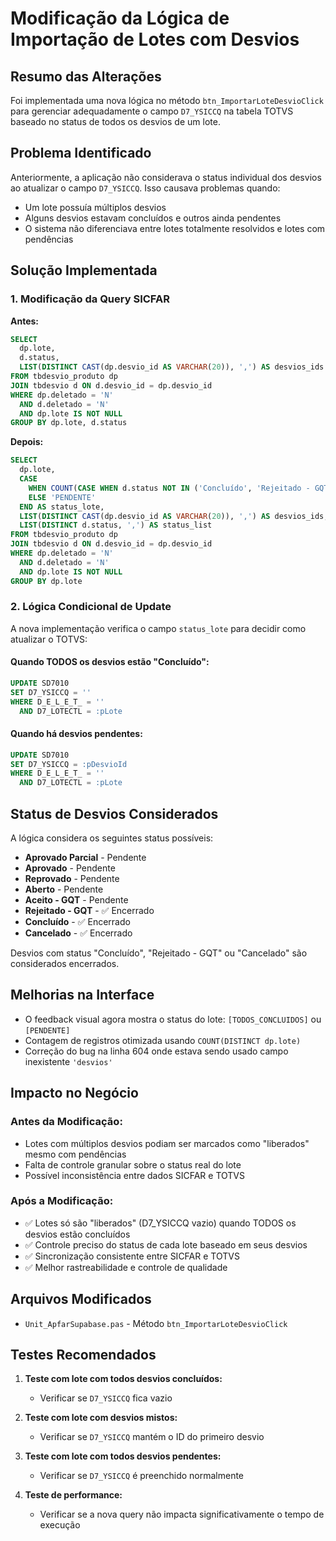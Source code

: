 # Modificação da Lógica de Importação de Lotes com Desvios

## Resumo das Alterações

Foi implementada uma nova lógica no método `btn_ImportarLoteDesvioClick` para gerenciar adequadamente o campo `D7_YSICCQ` na tabela TOTVS baseado no status de todos os desvios de um lote.

## Problema Identificado

Anteriormente, a aplicação não considerava o status individual dos desvios ao atualizar o campo `D7_YSICCQ`. Isso causava problemas quando:

- Um lote possuía múltiplos desvios
- Alguns desvios estavam concluídos e outros ainda pendentes
- O sistema não diferenciava entre lotes totalmente resolvidos e lotes com pendências

## Solução Implementada

### 1. Modificação da Query SICFAR

**Antes:**
```sql
SELECT
  dp.lote,
  d.status,
  LIST(DISTINCT CAST(dp.desvio_id AS VARCHAR(20)), ',') AS desvios_ids
FROM tbdesvio_produto dp 
JOIN tbdesvio d ON d.desvio_id = dp.desvio_id 
WHERE dp.deletado = 'N' 
  AND d.deletado = 'N' 
  AND dp.lote IS NOT NULL 
GROUP BY dp.lote, d.status
```

**Depois:**
```sql
SELECT
  dp.lote,
  CASE
    WHEN COUNT(CASE WHEN d.status NOT IN ('Concluído', 'Rejeitado - GQT', 'Cancelado') THEN 1 END) = 0 THEN 'TODOS_CONCLUIDOS'
    ELSE 'PENDENTE'
  END AS status_lote,
  LIST(DISTINCT CAST(dp.desvio_id AS VARCHAR(20)), ',') AS desvios_ids,
  LIST(DISTINCT d.status, ',') AS status_list
FROM tbdesvio_produto dp
JOIN tbdesvio d ON d.desvio_id = dp.desvio_id
WHERE dp.deletado = 'N'
  AND d.deletado = 'N'
  AND dp.lote IS NOT NULL
GROUP BY dp.lote
```

### 2. Lógica Condicional de Update

A nova implementação verifica o campo `status_lote` para decidir como atualizar o TOTVS:

#### Quando TODOS os desvios estão "Concluído":
```sql
UPDATE SD7010 
SET D7_YSICCQ = '' 
WHERE D_E_L_E_T_ = '' 
  AND D7_LOTECTL = :pLote
```

#### Quando há desvios pendentes:
```sql
UPDATE SD7010 
SET D7_YSICCQ = :pDesvioId 
WHERE D_E_L_E_T_ = '' 
  AND D7_LOTECTL = :pLote
```

## Status de Desvios Considerados

A lógica considera os seguintes status possíveis:

- **Aprovado Parcial** - Pendente
- **Aprovado** - Pendente
- **Reprovado** - Pendente
- **Aberto** - Pendente
- **Aceito - GQT** - Pendente
- **Rejeitado - GQT** - ✅ Encerrado
- **Concluído** - ✅ Encerrado
- **Cancelado** - ✅ Encerrado

Desvios com status "Concluído", "Rejeitado - GQT" ou "Cancelado" são considerados encerrados.

## Melhorias na Interface

- O feedback visual agora mostra o status do lote: `[TODOS_CONCLUIDOS]` ou `[PENDENTE]`
- Contagem de registros otimizada usando `COUNT(DISTINCT dp.lote)`
- Correção do bug na linha 604 onde estava sendo usado campo inexistente `'desvios'`

## Impacto no Negócio

### Antes da Modificação:
- Lotes com múltiplos desvios podiam ser marcados como "liberados" mesmo com pendências
- Falta de controle granular sobre o status real do lote
- Possível inconsistência entre dados SICFAR e TOTVS

### Após a Modificação:
- ✅ Lotes só são "liberados" (D7_YSICCQ vazio) quando TODOS os desvios estão concluídos
- ✅ Controle preciso do status de cada lote baseado em seus desvios
- ✅ Sincronização consistente entre SICFAR e TOTVS
- ✅ Melhor rastreabilidade e controle de qualidade

## Arquivos Modificados

- `Unit_ApfarSupabase.pas` - Método `btn_ImportarLoteDesvioClick`

## Testes Recomendados

1. **Teste com lote com todos desvios concluídos:**
   - Verificar se `D7_YSICCQ` fica vazio

2. **Teste com lote com desvios mistos:**
   - Verificar se `D7_YSICCQ` mantém o ID do primeiro desvio

3. **Teste com lote com todos desvios pendentes:**
   - Verificar se `D7_YSICCQ` é preenchido normalmente

4. **Teste de performance:**
   - Verificar se a nova query não impacta significativamente o tempo de execução